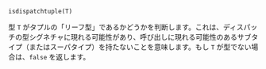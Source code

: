 ```
isdispatchtuple(T)
```

型 `T` がタプルの「リーフ型」であるかどうかを判断します。これは、ディスパッチの型シグネチャに現れる可能性があり、呼び出しに現れる可能性のあるサブタイプ（またはスーパタイプ）を持たないことを意味します。もし `T` が型でない場合は、`false` を返します。
